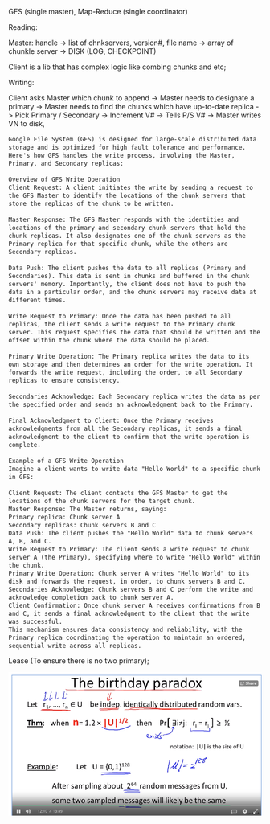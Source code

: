 
GFS (single master), Map-Reduce (single coordinator)

Reading: 

Master: handle -> list of chnkservers, version#, file name -> array of chunkle server -> DISK (LOG, CHECKPOINT)

Client is a lib that has complex logic like combing chunks and etc; 

Writing: 

Client asks Master which chunk to append -> Master needs to designate a primary -> Master needs to find the chunks which have up-to-date replica -> Pick Primary / Secondary -> Increment V# -> Tells P/S V# -> Master writes VN to disk, 

```
Google File System (GFS) is designed for large-scale distributed data storage and is optimized for high fault tolerance and performance. Here's how GFS handles the write process, involving the Master, Primary, and Secondary replicas:

Overview of GFS Write Operation
Client Request: A client initiates the write by sending a request to the GFS Master to identify the locations of the chunk servers that store the replicas of the chunk to be written.

Master Response: The GFS Master responds with the identities and locations of the primary and secondary chunk servers that hold the chunk replicas. It also designates one of the chunk servers as the Primary replica for that specific chunk, while the others are Secondary replicas.

Data Push: The client pushes the data to all replicas (Primary and Secondaries). This data is sent in chunks and buffered in the chunk servers' memory. Importantly, the client does not have to push the data in a particular order, and the chunk servers may receive data at different times.

Write Request to Primary: Once the data has been pushed to all replicas, the client sends a write request to the Primary chunk server. This request specifies the data that should be written and the offset within the chunk where the data should be placed.

Primary Write Operation: The Primary replica writes the data to its own storage and then determines an order for the write operation. It forwards the write request, including the order, to all Secondary replicas to ensure consistency.

Secondaries Acknowledge: Each Secondary replica writes the data as per the specified order and sends an acknowledgment back to the Primary.

Final Acknowledgment to Client: Once the Primary receives acknowledgments from all the Secondary replicas, it sends a final acknowledgment to the client to confirm that the write operation is complete.

Example of a GFS Write Operation
Imagine a client wants to write data "Hello World" to a specific chunk in GFS:

Client Request: The client contacts the GFS Master to get the locations of the chunk servers for the target chunk.
Master Response: The Master returns, saying:
Primary replica: Chunk server A
Secondary replicas: Chunk servers B and C
Data Push: The client pushes the "Hello World" data to chunk servers A, B, and C.
Write Request to Primary: The client sends a write request to chunk server A (the Primary), specifying where to write "Hello World" within the chunk.
Primary Write Operation: Chunk server A writes "Hello World" to its disk and forwards the request, in order, to chunk servers B and C.
Secondaries Acknowledge: Chunk servers B and C perform the write and acknowledge completion back to chunk server A.
Client Confirmation: Once chunk server A receives confirmations from B and C, it sends a final acknowledgment to the client that the write was successful.
This mechanism ensures data consistency and reliability, with the Primary replica coordinating the operation to maintain an ordered, sequential write across all replicas.
```


Lease (To ensure there is no two primary); 

![the-birthday-paradox](../img/The-Birthday-paradox.png)
